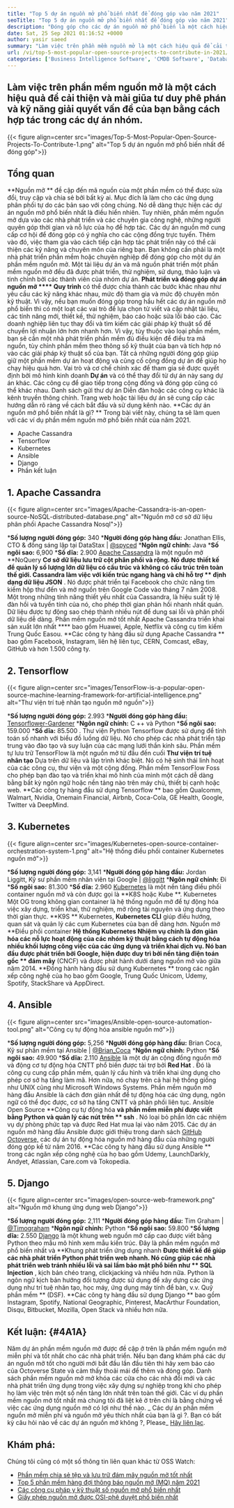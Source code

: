 ```yaml
---
title: "Top 5 dự án nguồn mở phổ biến nhất để đóng góp vào năm 2021" 
seoTitle: "Top 5 dự án nguồn mở phổ biến nhất để đóng góp vào năm 2021" 
description: "Đóng góp cho các dự án nguồn mở phổ biến là một cách hiệu quả để cải thiện các kỹ năng giải quyết vấn đề của bạn bằng cách hợp tác trong các dự án nhóm." 
date: Sat, 25 Sep 2021 01:16:52 +0000
author: yasir saeed
summary: "Làm việc trên phần mềm nguồn mở là một cách hiệu quả để cải thiện & amp; Làm sắc nét tư duy phê phán và kỹ năng giải quyết vấn đề của bạn bằng cách hợp tác trong các dự án nhóm." 
url: /vi/top-5-most-popular-open-source-projects-to-contribute-in-2021/
categories: ['Business Intelligence Software', 'CMDB Software', 'Database Management Software', 'Deployment Tools', 'Learning Management System', 'Rapid Application Development', 'Software Development']
---
```


## Làm việc trên phần mềm nguồn mở là một cách hiệu quả để cải thiện và mài giũa tư duy phê phán và kỹ năng giải quyết vấn đề của bạn bằng cách hợp tác trong các dự án nhóm.

{{< figure align=center src="images/Top-5-Most-Popular-Open-Source-Projects-To-Contribute-1.png" alt="Top 5 dự án nguồn mở phổ biến nhất để đóng góp">}}


## **Tổng quan**
**Nguồn mở ** đề cập đến mã nguồn của một phần mềm có thể được sửa đổi, truy cập và chia sẻ bởi bất kỳ ai. Mục đích là làm cho các ứng dụng phân phối tự do các bản sao với công chúng. Nó dễ dàng thực hiện các dự án nguồn mở phổ biến nhất là điều hiển nhiên. Tuy nhiên, phần mềm nguồn mở dựa vào các nhà phát triển và các chuyên gia công nghệ, những người quyên góp thời gian và nỗ lực của họ để hợp tác. Các dự án nguồn mở cung cấp cơ hội để đóng góp có ý nghĩa cho các cộng đồng trực tuyến. Thêm vào đó, việc tham gia vào cách tiếp cận hợp tác phát triển này có thể cải thiện các kỹ năng và chuyên môn của riêng bạn.
Bạn không cần phải là một nhà phát triển phần mềm hoặc chuyên nghiệp để đóng góp cho một dự án phần mềm nguồn mở. Một tài liệu dự án và mã nguồn phát triển một phần mềm nguồn mở đều đã được phát triển, thử nghiệm, sử dụng, thảo luận và tinh chỉnh bởi các thành viên của nhóm dự án. **Phát triển và đóng góp dự án nguồn mở  ****  Quy trình**  có thể được chia thành các bước khác nhau như yêu cầu các kỹ năng khác nhau, mức độ tham gia và mức độ chuyên môn kỹ thuật. Vì vậy, nếu bạn muốn đóng góp trong hầu hết các dự án nguồn mở phổ biến thì có một loạt các vai trò để lựa chọn từ viết và cập nhật tài liệu, các tính năng mới, thiết kế, thử nghiệm, báo cáo hoặc sửa lỗi báo cáo.
Các doanh nghiệp liên tục thay đổi và tìm kiếm các giải pháp kỹ thuật số để chuyển lợi nhuận lớn hơn nhanh hơn. Vì vậy, tùy thuộc vào loại phần mềm, bạn sẽ cần một nhà phát triển phần mềm đủ điều kiện để điều tra mã nguồn, tùy chỉnh phần mềm theo thông số kỹ thuật của bạn và tích hợp nó vào các giải pháp kỹ thuật số của bạn. Tất cả những người đóng góp giúp giữ một phần mềm dự án hoạt động và củng cố cộng đồng dự án để giúp họ chạy hiệu quả hơn. Vai trò và cơ chế chính xác để tham gia sẽ được quyết định bởi mô hình kinh doanh **Dự án**  và có thể thay đổi từ dự án này sang dự án khác. Các công cụ để giao tiếp trong cộng đồng và đóng góp cũng có thể khác nhau. Danh sách gửi thư dự án Diễn đàn hoặc các công cụ khác là kênh truyền thông chính. Trang web hoặc tài liệu dự án sẽ cung cấp các hướng dẫn rõ ràng về cách bắt đầu và sử dụng kênh nào.
**Các dự án nguồn mở phổ biến nhất là gì? ** Trong bài viết này, chúng ta sẽ làm quen với các ví dụ phần mềm nguồn mở phổ biến nhất của năm 2021.
  * Apache Cassandra
  * Tensorflow
  * Kubernetes
  * Ansible
  * Django
  * Phần kết luận

## 1. Apache Cassandra

{{< figure align=center src="images/Apache-Cassandra-is-an-open-source-NoSQL-distributed-database.png" alt="Nguồn mở cơ sở dữ liệu phân phối Apache Cassandra Nosql">}}

  ***Số lượng người đóng góp:**  340
  ***Người đóng góp hàng đầu:**  Jonathan Ellis, CTO & đồng sáng lập tại DataStax | [@spyced][1]
  ***Ngôn ngữ chính:**  Java
  ***Số ngôi sao:**  6,900
  ***Số dĩa:**  2.900
[Apache Cassandra][2] là một nguồn mở **NoQuery  **Cơ sở dữ liệu lưu trữ cột phân phối và rộng. Nó được thiết kế để quản lý số lượng lớn dữ liệu có cấu trúc và không có cấu trúc trên toàn thế giới. Cassandra làm việc với kiến ​​trúc ngang hàng và chỉ hỗ trợ **  định dạng dữ liệu JSON** . Nó được phát triển tại Facebook cho chức năng tìm kiếm hộp thư đến và mở nguồn trên Google Code vào tháng 7 năm 2008.
Một trong những tính năng thiết yếu nhất của Cassandra, là hiệu suất tỷ lệ đàn hồi và tuyến tính của nó, cho phép thời gian phản hồi nhanh nhất quán. Dữ liệu được tự động sao chép thành nhiều nút để dung sai lỗi và phân phối dữ liệu dễ dàng. Phần mềm nguồn mở tốt nhất Apache Cassandra triển khai sản xuất lớn nhất  ****  bao gồm Huawei, Apple, Netflix và công cụ tìm kiếm Trung Quốc Easou.
**Các công ty hàng đầu sử dụng Apache Cassandra ** bao gồm Facebook, Instagram, liên hệ liên tục, CERN, Comcast, eBay, GitHub và hơn 1.500 công ty.

## 2. Tensorflow

{{< figure align=center src="images/TensorFlow-is-a-popular-open-source-machine-learning-framework-for-artificial-intelligence.png" alt="Thư viện trí tuệ nhân tạo nguồn mở nguồn">}}

  ***Số lượng người đóng góp:**  2.993
  ***Người đóng góp hàng đầu:**  [Tensorflower-Gardener][3]
  ***Ngôn ngữ chính:**  C ++ và Python
  ***Số ngôi sao:**  159.000
  ***Số dĩa:**  85.500
. Thư viện Python Tensorflow được sử dụng để tính toán số nhanh với biểu đồ luồng dữ liệu. Nó cho phép các nhà phát triển tập trung vào đào tạo và suy luận của các mạng lưới thần kinh sâu.
Phần mềm tự lưu trữ TensorFlow là một nguồn mở từ đầu đến cuối **Thư viện trí tuệ nhân tạo**  Dựa trên dữ liệu và lập trình khác biệt. Nó có hệ sinh thái linh hoạt của các công cụ, thư viện và một cộng đồng. Phần mềm TensorFlow Foss cho phép bạn đào tạo và triển khai mô hình của mình một cách dễ dàng bằng bất kỳ ngôn ngữ hoặc nền tảng nào trên máy chủ, thiết bị cạnh hoặc web.
**Các công ty hàng đầu sử dụng Tensorflow ** bao gồm Qualcomm, Walmart, Nvidia, Onemain Financial, Airbnb, Coca-Cola, GE Health, Google, Twitter và DeepMind.

## 3. Kubernetes

{{< figure align=center src="images/Kubernetes-open-source-container-orchestration-system-1.png" alt="Hệ thống điều phối container Kubernetes nguồn mở">}}

  ***Số lượng người đóng góp:**  3,141
  ***Người đóng góp hàng đầu:**  Jordan Liggitt, Kỹ sư phần mềm nhân viên tại Google | [@liggitt][5]
  ***Ngôn ngữ chính:**  Đi
  ***Số ngôi sao:**  81.300
  ***Số dĩa:**  2.960
[Kubernetes][6] là một nền tảng điều phối container nguồn mở và còn được gọi là **K8S hoặc Kube **. Kubernetes Một OG trong không gian container là hệ thống nguồn mở để tự động hóa việc xây dựng, triển khai, thử nghiệm, mở rộng tài nguyên và ứng dụng theo thời gian thực.  **K9S **  Kubernetes,  **Kubernetes CLI**   giúp điều hướng, quan sát và quản lý các cụm Kubernetes của bạn dễ dàng hơn.
Nguồn mở **Điều phối container  **Hệ thống Kubernetes Nhiệm vụ chính là đơn giản hóa các nỗ lực hoạt động của các nhóm kỹ thuật bằng cách tự động hóa nhiều khối lượng công việc của các ứng dụng và triển khai dịch vụ. Nó ban đầu được phát triển bởi Google, hiện được duy trì bởi nền tảng điện toán gốc **  đám mây**  (CNCF) và được phát hành dưới dạng nguồn mở vào giữa năm 2014.
**Đồng hành hàng đầu sử dụng Kubernetes ** trong các ngăn xếp công nghệ của họ bao gồm Google, Trung Quốc Unicom, Udemy, Spotify, StackShare và AppDirect.

## 4. Ansible

{{< figure align=center src="images/Ansible-open-source-automation-tool.png" alt="Công cụ tự động hóa ansible nguồn mở">}}

  ***Số lượng người đóng góp:**  5,256
  ***Người đóng góp hàng đầu:**  Brian Coca, Kỹ sư phần mềm tại Ansible | [@Brian_Coca][7]
  ***Ngôn ngữ chính:**  Python
  ***Số ngôi sao:**  49.900
  ***Số dĩa:**  2.110
[Ansible][8] là một dự án cộng đồng nguồn mở và động cơ tự động hóa CNTT phổ biến được tài trợ bởi **Red Hat** . Đó là công cụ cung cấp phần mềm, quản lý cấu hình và triển khai ứng dụng cho phép cơ sở hạ tầng làm mã. Hơn nữa, nó chạy trên cả hai hệ thống giống như UNIX cũng như Microsoft Windows Systems. Phần mềm nguồn mở hàng đầu Ansible là cách đơn giản nhất để tự động hóa các ứng dụng, ngôn ngữ có thể đọc được, cơ sở hạ tầng CNTT và phân phối liên tục.
Ansible Open Source **Công cụ tự động hóa  **và phần mềm miễn phí được viết bằng Python và quản lý các nút trên **  ssh** . Nó loại bỏ phần lớn các nhiệm vụ dự phòng phức tạp và được Red Hat mua lại vào năm 2015. Các dự án nguồn mở hàng đầu Ansible được giới thiệu trong danh sách [GitHub Octoverse,][9] các dự án tự động hóa nguồn mở hàng đầu của những người đóng góp kể từ năm 2016.
**Các công ty hàng đầu sử dụng Ansible ** trong các ngăn xếp công nghệ của họ bao gồm Udemy, LaunchDarkly, Andyet, Atlassian, Care.com và Tokopedia.

## 5. Django

{{< figure align=center src="images/open-source-web-framework.png" alt="Nguồn mở khung ứng dụng web Django">}}

  ***Số lượng người đóng góp:**  2,111
  ***Người đóng góp hàng đầu:**  Tim Graham | [@Timograham][10]
  ***Ngôn ngữ chính:**  Python
  ***Số ngôi sao:**  59.800
  ***Số lượng dĩa:**  2.550
[Django][11] là một khung web nguồn mở cấp cao được viết bằng Python theo mẫu mô hình xem mẫu kiến ​​trúc. Đây là phần mềm nguồn mở phổ biến nhất và **Khung phát triển ứng dụng nhanh  **Được thiết kế để giúp các nhà phát triển Python phát triển web nhanh. Nó cũng giúp các nhà phát triển web tránh nhiều lỗi và sai lầm bảo mật phổ biến như **  SQL Injection** , kịch bản chéo trang, clickjacking và nhiều hơn nữa.
Python là ngôn ngữ kịch bản hướng đối tượng được sử dụng để xây dựng các ứng dụng như trí tuệ nhân tạo, học máy, ứng dụng máy tính để bàn, v.v. Quỹ phần mềm ** (DSF).
**Các công ty hàng đầu sử dụng Django ** bao gồm Instagram, Spotify, National Geographic, Pinterest, MacArthur Foundation, Disqu, Bitbucket, Mozilla, Open Stack và nhiều hơn nữa.

## **Kết luận:** {#4A1A}
Năm dự án phần mềm nguồn mở được đề cập ở trên là phần mềm nguồn mở miễn phí và tốt nhất cho các nhà phát triển. Nếu bạn đang khám phá các dự án nguồn mở tốt cho người mới bắt đầu lần đầu tiên thì hãy xem báo cáo của Octoverse State và cảm thấy thoải mái để thêm và đóng góp. Danh sách phần mềm nguồn mở mở khóa các cửa cho các nhà đổi mới và các nhà phát triển ứng dụng trong việc xây dựng sự nghiệp trong khi cho phép họ làm việc trên một số nền tảng lớn nhất trên toàn thế giới. Các ví dụ phần mềm nguồn mở tốt nhất mà chúng tôi đã liệt kê ở trên chỉ là bằng chứng về việc các ứng dụng nguồn mở có lợi như thế nào.
_ Các dự án phần mềm nguồn mở miễn phí và nguồn mở yêu thích nhất của bạn là gì ?. Bạn có bất kỳ câu hỏi nào về các dự án nguồn mở không ?, Please_ [Hãy liên lạc][12].

## Khám phá:
Chúng tôi cũng có một số thông tin liên quan khác từ OSS Watch:
  * [Phần mềm chia sẻ tệp và lưu trữ đám mây nguồn mở tốt nhất][13]
  * [Top 5 phần mềm hàng đợi thông báo nguồn mở (MQ) năm 2021][14]
  * [Các công cụ pháp y kỹ thuật số nguồn mở phổ biến nhất][15]
  * [Giấy phép nguồn mở được OSI-phê duyệt phổ biến nhất][16]

  
[1]: https://twitter.com/spyced?lang=en
[2]: https://cassandra.apache.org/
[3]: https://github.com/tensorflower-gardener
[4]: https://www.tensorflow.org/
[5]: https://twitter.com/liggitt?lang=en
[6]: https://kubernetes.io/
[7]: https://twitter.com/brian_coca?lang=en
[8]: https://www.ansible.com/
[9]: https://octoverse.github.com/#top-and-trending-projects
[10]: https://twitter.com/timograham?lang=en
[11]: https://www.djangoproject.com/
[12]: mailto:yasir.saeed@aspose.com
[13]: https://products.containerize.com/backup-and-sync/
[14]: https://blog.containerize.com/message-queue-software/top-5-open-source-message-queue-software-in-2021/
[15]: https://blog.containerize.com/digital-forensic-tools/top-5-open-source-digital-forensic-tools-in-2021/
[16]: https://blog.containerize.com/licenses-standards/top-5-most-popular-osi-approved-open-source-licenses-of-2021/

